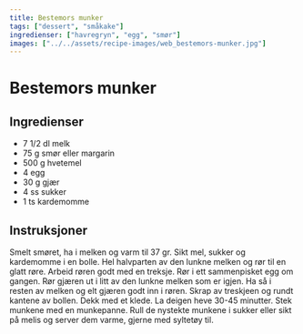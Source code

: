 ```yaml
---
title: Bestemors munker
tags: ["dessert", "småkake"]
ingredienser: ["havregryn", "egg", "smør"]
images: ["../../assets/recipe-images/web_bestemors-munker.jpg"]
---
```


# Bestemors munker

## Ingredienser

- 7 1/2 dl melk
- 75 g smør eller margarin
- 500 g hvetemel
- 4 egg
- 30 g gjær
- 4 ss sukker
- 1 ts kardemomme

## Instruksjoner

Smelt smøret, ha i melken og varm til 37 gr. Sikt mel, sukker og kardemomme i en bolle. Hel halvparten av den lunkne melken og rør til en glatt røre. Arbeid røren godt med en treksje. Rør i ett sammenpisket egg om gangen. Rør gjæren ut i litt av den lunkne melken som er igjen. Ha så i resten av melken og elt gjæren godt inn i røren. Skrap av treskjeen og rundt kantene av bollen. Dekk med et klede. La deigen heve 30-45 minutter. Stek munkene med en munkepanne. Rull de nystekte munkene i sukker eller sikt på melis og server dem varme, gjerne med syltetøy til.
